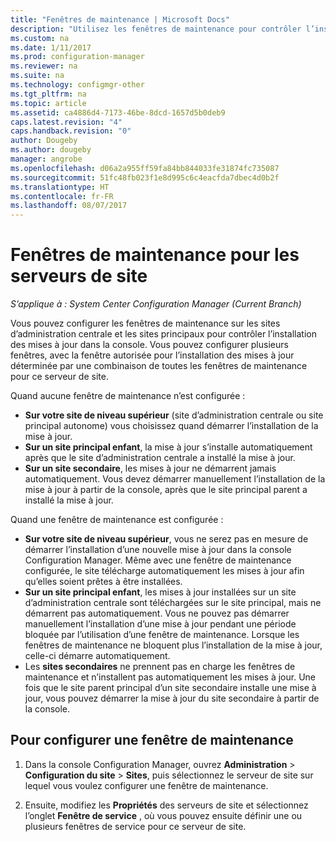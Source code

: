 ```yaml
---
title: "Fenêtres de maintenance | Microsoft Docs"
description: "Utilisez les fenêtres de maintenance pour contrôler l’installation des mises à jour par les sites System Center Configuration Manager."
ms.custom: na
ms.date: 1/11/2017
ms.prod: configuration-manager
ms.reviewer: na
ms.suite: na
ms.technology: configmgr-other
ms.tgt_pltfrm: na
ms.topic: article
ms.assetid: ca4886d4-7173-46be-8dcd-1657d5b0deb9
caps.latest.revision: "4"
caps.handback.revision: "0"
author: Dougeby
ms.author: dougeby
manager: angrobe
ms.openlocfilehash: d06a2a955ff59fa84bb844033fe31874fc735087
ms.sourcegitcommit: 51fc48fb023f1e8d995c6c4eacfda7dbec4d0b2f
ms.translationtype: HT
ms.contentlocale: fr-FR
ms.lasthandoff: 08/07/2017
---
```

#  <a name="service-windows-for-site-servers"></a>Fenêtres de maintenance pour les serveurs de site

*S’applique à : System Center Configuration Manager (Current Branch)*

Vous pouvez configurer les fenêtres de maintenance sur les sites d’administration centrale et les sites principaux pour contrôler l’installation des mises à jour dans la console.  Vous pouvez configurer plusieurs fenêtres, avec la fenêtre autorisée pour l’installation des mises à jour déterminée par une combinaison de toutes les fenêtres de maintenance pour ce serveur de site.

Quand aucune fenêtre de maintenance n’est configurée :
- **Sur votre site de niveau supérieur** (site d’administration centrale ou site principal autonome) vous choisissez quand démarrer l’installation de la mise à jour.
- **Sur un site principal enfant**, la mise à jour s’installe automatiquement après que le site d’administration centrale a installé la mise à jour.
- **Sur un site secondaire**, les mises à jour ne démarrent jamais automatiquement. Vous devez démarrer manuellement l’installation de la mise à jour à partir de la console, après que le site principal parent a installé la mise à jour.

Quand une fenêtre de maintenance est configurée :
- **Sur votre site de niveau supérieur**, vous ne serez pas en mesure de démarrer l’installation d’une nouvelle mise à jour dans la console Configuration Manager. Même avec une fenêtre de maintenance configurée, le site télécharge automatiquement les mises à jour afin qu’elles soient prêtes à être installées.  
- **Sur un site principal enfant**, les mises à jour installées sur un site d’administration centrale sont téléchargées sur le site principal, mais ne démarrent pas automatiquement. Vous ne pouvez pas démarrer manuellement l’installation d’une mise à jour pendant une période bloquée par l’utilisation d’une fenêtre de maintenance. Lorsque les fenêtres de maintenance ne bloquent plus l’installation de la mise à jour, celle-ci démarre automatiquement.
- Les **sites secondaires** ne prennent pas en charge les fenêtres de maintenance et n’installent pas automatiquement les mises à jour. Une fois que le site parent principal d’un site secondaire installe une mise à jour, vous pouvez démarrer la mise à jour du site secondaire à partir de la console.

## <a name="to-configure-a-service-window"></a>Pour configurer une fenêtre de maintenance

1.  Dans la console Configuration Manager, ouvrez **Administration** > **Configuration du site** > **Sites**, puis sélectionnez le serveur de site sur lequel vous voulez configurer une fenêtre de maintenance.  

2.  Ensuite, modifiez les **Propriétés** des serveurs de site et sélectionnez l’onglet **Fenêtre de service** , où vous pouvez ensuite définir une ou plusieurs fenêtres de service pour ce serveur de site.  
